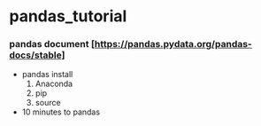 # pandas_tutorial
### pandas document [https://pandas.pydata.org/pandas-docs/stable]
* pandas install
  1. Anaconda
  2. pip
  3. source
* 10 minutes to pandas
